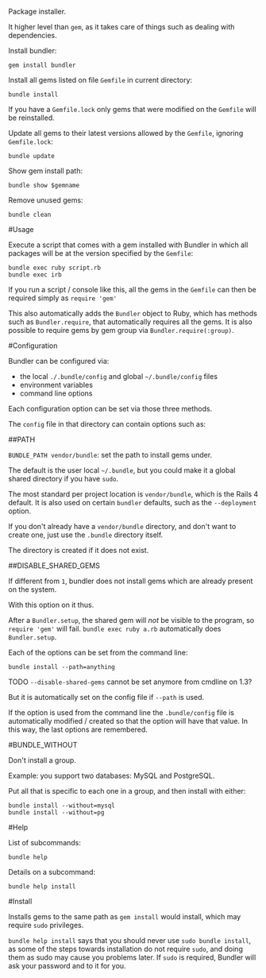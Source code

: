 Package installer.

It higher level than `gem`, as it takes care of things such as dealing with dependencies.

Install bundler:

    gem install bundler

Install all gems listed on file `Gemfile` in current directory:

    bundle install

If you have a `Gemfile.lock` only gems that were modified on the `Gemfile` will be reinstalled.

Update all gems to their latest versions allowed by the `Gemfile`, ignoring `Gemfile.lock`:

    bundle update

Show gem install path:

    bundle show $gemname

Remove unused gems:

    bundle clean

#Usage

Execute a script that comes with a gem installed with Bundler in which all packages will be at the version specified by the `Gemfile`:

    bundle exec ruby script.rb
    bundle exec irb

If you run a script / console like this, all the gems in the `Gemfile` can then be required simply as `require 'gem'`

This also automatically adds the `Bundler` object to Ruby, which has methods such as `Bundler.require`, that automatically requires all the gems. It is also possible to require gems by gem group via `Bundler.require(:group)`.

#Configuration

Bundler can be configured via:

- the local `./.bundle/config` and global `~/.bundle/config` files
- environment variables
- command line options

Each configuration option can be set via those three methods.

The `config` file in that directory can contain options such as:

##PATH

`BUNDLE_PATH vendor/bundle`: set the path to install gems under.

The default is the user local `~/.bundle`, but you could make it a global shared directory if you have `sudo`.

The most standard per project location is `vendor/bundle`, which is the Rails 4 default. It is also used on certain `bundler` defaults, such as the `--deployment` option.

If you don't already have a `vendor/bundle` directory, and don't want to create one, just use the `.bundle` directory itself.

The directory is created if it does not exist.

##DISABLE_SHARED_GEMS

If different from `1`, bundler does not install gems which are already present on the system.

With this option on it thus.

After a `Bundler.setup`, the shared gem will *not* be visible to the program, so `require 'gem'` will fail. `bundle exec ruby a.rb` automatically does `Bundler.setup`.

Each of the options can be set from the command line:

    bundle install --path=anything

TODO `--disable-shared-gems` cannot be set anymore from cmdline on 1.3?

But it is automatically set on the config file if `--path` is used.

If the option is used from the command line the `.bundle/config` file is automatically modified / created so that the option will have that value. In this way, the last options are remembered.

#BUNDLE_WITHOUT

Don't install a group.

Example: you support two databases: MySQL and PostgreSQL.

Put all that is specific to each one in a group, and then install with either:

    bundle install --without=mysql
    bundle install --without=pg

#Help

List of subcommands:

    bundle help

Details on a subcommand:

    bundle help install

#Install

Installs gems to the same path as `gem install` would install, which may require `sudo` privileges.

`bundle help install` says that you should never use `sudo bundle install`, as some of the steps towards installation do not require `sudo`, and doing them as sudo may cause you problems later. If `sudo` is required, Bundler will ask your password and to it for you.
